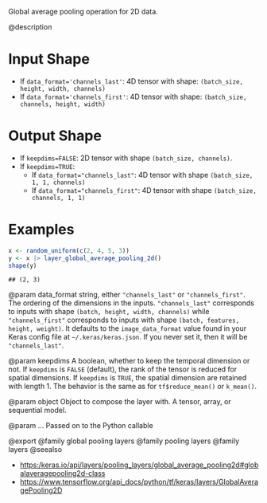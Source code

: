 Global average pooling operation for 2D data.

@description

# Input Shape
- If `data_format='channels_last'`:
    4D tensor with shape:
    `(batch_size, height, width, channels)`
- If `data_format='channels_first'`:
    4D tensor with shape:
    `(batch_size, channels, height, width)`

# Output Shape
- If `keepdims=FALSE`:
    2D tensor with shape `(batch_size, channels)`.
- If `keepdims=TRUE`:
    - If `data_format="channels_last"`:
        4D tensor with shape `(batch_size, 1, 1, channels)`
    - If `data_format="channels_first"`:
        4D tensor with shape `(batch_size, channels, 1, 1)`

# Examples

```r
x <- random_uniform(c(2, 4, 5, 3))
y <- x |> layer_global_average_pooling_2d()
shape(y)
```

```
## (2, 3)
```

@param data_format
string, either `"channels_last"` or `"channels_first"`.
The ordering of the dimensions in the inputs. `"channels_last"`
corresponds to inputs with shape `(batch, height, width, channels)`
while `"channels_first"` corresponds to inputs with shape
`(batch, features, height, weight)`. It defaults to the
`image_data_format` value found in your Keras config file at
`~/.keras/keras.json`. If you never set it, then it will be
`"channels_last"`.

@param keepdims
A boolean, whether to keep the temporal dimension or not.
If `keepdims` is `FALSE` (default), the rank of the tensor is
reduced for spatial dimensions. If `keepdims` is `TRUE`, the
spatial dimension are retained with length 1.
The behavior is the same as for `tf$reduce_mean()` or `k_mean()`.

@param object
Object to compose the layer with. A tensor, array, or sequential model.

@param ...
Passed on to the Python callable

@export
@family global pooling layers
@family pooling layers
@family layers
@seealso
+ <https:/keras.io/api/layers/pooling_layers/global_average_pooling2d#globalaveragepooling2d-class>
+ <https://www.tensorflow.org/api_docs/python/tf/keras/layers/GlobalAveragePooling2D>
